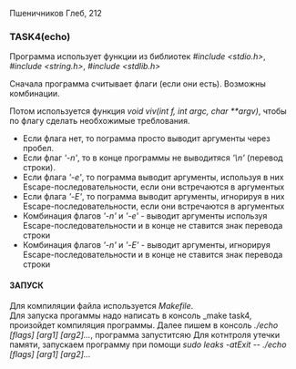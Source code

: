 Пшеничников Глеб, 212  

### TASK4(echo)

Программа использует функции из библиотек _#include <stdio.h>_, 
_#include <string.h>_,
_#include <stdlib.h>_

Сначала программа считывает флаги (если они есть). Возможны комбинации.

Потом используется функция _void viv(int f, int argc, char **argv)_, чтобы по флагу сделать необхожимые треблования.  
* Если флага нет, то пограмма просто выводит аргументы через пробел.
* Если флаг _'-n'_, то в конце программы не выводитяся _'\n'_ (перевод строки).
* Если флага _'-e'_, то пограмма выводит аргументы, используя в них Escape-последовательности, если они встречаются в аргументых
* Если флага _'-E'_, то пограмма выводит аргументы, игнорируя в них Escape-последовательности, если они встречаются в аргументых
* Комбинация флагов _'-n'_ и _'-e'_ - выводит аргументы используя Escape-последовательности и в конце не ставится знак перевода строки
* Комбинация флагов _'-n'_ и _'-E'_ - выводит аргументы, игнорируя Escape-последовательности и в конце не ставится знак перевода строки

#### ЗАПУСК
Для компиляции файла используется _Makefile_.  
Для запуска прогаммы надо написать в консоль _make task4, произойдет компиляция программы. Далее пишем в консоль _./echo [flags] [arg1] [arg2]..._,  программа запуститсяю
Для котнтроля утечки памяти, запускаем программу при помощи _sudo leaks -atExit -- ./echo [flags] [arg1] [arg2]..._

